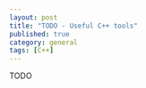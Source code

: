 ```yaml
---
layout: post
title: "TODO - Useful C++ tools"
published: true
category: general
tags: [C++]
---
```


TODO